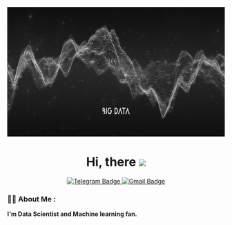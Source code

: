 <div id="header" align="center">
  <img src="https://github.com/W1llAnn/W1llAnn/blob/main/image/banner_1.jpg" height="300"/>
</div>
<h1 align="center">
  Hi, there
  <img src="https://media.giphy.com/media/hvRJCLFzcasrR4ia7z/giphy.gif" width="30px"/>
</h1> 

<div id="badges" align="center">
  <a href="https://t.me/ann_1will">
    <img src="https://cdn.icon-icons.com/icons2/2530/PNG/512/telegram_button_icon_151837.png" height="30" alt="Telegram Badge"/>
  </a>
  <a href="mailto:w1ll.ann.dev@gmail.com">
    <img src="https://cdn.icon-icons.com/icons2/2530/PNG/512/gmail_button_icon_151848.png" height="30" alt="Gmail Badge"/>
  </a>
</div>

### :man_technologist: About Me :
**I'm Data Scientist and Machine learning fan.**

<!--
**W1llAnn/W1llAnn** is a ✨ _special_ ✨ repository because its `README.md` (this file) appears on your GitHub profile.

Here are some ideas to get you started:

- 🔭 I’m currently working on ...
- 🌱 I’m currently learning ...
- 👯 I’m looking to collaborate on ...
- 🤔 I’m looking for help with ...
- 💬 Ask me about ...
- 📫 How to reach me: ...
- 😄 Pronouns: ...
- ⚡ Fun fact: ...
-->
